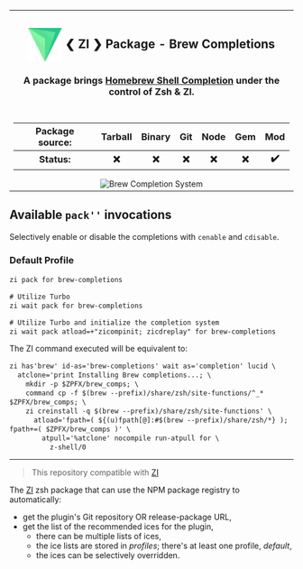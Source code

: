 <div align="center"><table style="width:100%;height:auto">
<tr><td align="center">
<a title="ZI" target="_self" href="https://github.com/z-shell/zi/">
<h2><img align="center" style="width:60px;height:auto" src="https://github.com/z-shell/zi/raw/main/docs/images/logo.svg" alt="ZI Logo" /></a>
❮ ZI ❯ Package - Brew Completions </h2><h3>A package brings <a href="https://docs.brew.sh/Shell-Completion">Homebrew Shell Completion</a> under the control of Zsh & ZI.</h3>
</td></tr>
<tr><td align="center"><h3>

| **Package source:** | Tarball | Binary | Git | Node | Gem | Mod |
| :-----------------: | :-----: | :----: | :-: | :--: | :-: | :-: |
|     **Status:**     |   :x:   |  :x:   | :x: | :x:  | :x: | :heavy_check_mark: |

</h3>
  <img style="width:90%;height:auto" alt="Brew Completion System" src="https://user-images.githubusercontent.com/59910950/167327056-05f71a75-c733-41ab-b7fa-082847caf934.png">
</td></tr></table></div>

## Available `pack''` invocations

Selectively enable or disable the completions with `cenable` and `cdisable`.

### Default Profile

```shell
zi pack for brew-completions
```
```shell
# Utilize Turbo
zi wait pack for brew-completions
```
```shell
# Utilize Turbo and initialize the completion system
zi wait pack atload=+"zicompinit; zicdreplay" for brew-completions
```

The ZI command executed will be equivalent to:

```shell
zi has'brew' id-as='brew-completions' wait as='completion' lucid \
  atclone='print Installing Brew completions...; \
    mkdir -p $ZPFX/brew_comps; \
    command cp -f $(brew --prefix)/share/zsh/site-functions/^_* $ZPFX/brew_comps; \
    zi creinstall -q $(brew --prefix)/share/zsh/site-functions' \
      atload='fpath=( ${(u)fpath[@]:#$(brew --prefix)/share/zsh/*} ); fpath+=( $ZPFX/brew_comps )' \
        atpull='%atclone' nocompile run-atpull for \
          z-shell/0
```

---

> This repository compatible with [ZI](https://github.com/z-shell/zi)

The [ZI](https://github.com/z-shell/zi) zsh package that can use the NPM package registry to automatically:

- get the plugin's Git repository OR release-package URL,
- get the list of the recommended ices for the plugin,
  - there can be multiple lists of ices,
  - the ice lists are stored in _profiles_; there's at least one profile, _default_,
  - the ices can be selectively overridden.
